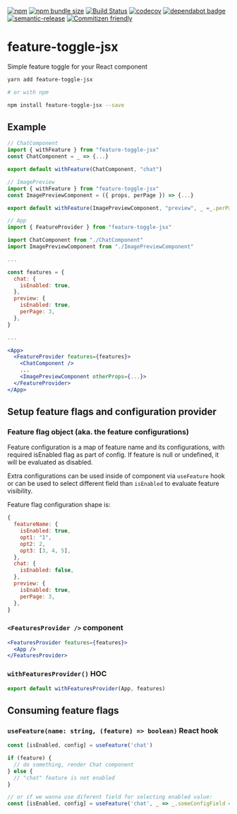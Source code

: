 [![npm](https://img.shields.io/npm/v/feature-toggle-jsx.svg)](https://www.npmjs.com/package/feature-toggle-jsx)
[![npm bundle size](https://img.shields.io/bundlephobia/minzip/feature-toggle-jsx.svg)](https://bundlephobia.com/result?p=feature-toggle-jsx)
[![Build Status](https://travis-ci.org/matmalkowski/react-handyman.svg?branch=master)](https://travis-ci.org/matmalkowski/react-handyman)
[![codecov](https://codecov.io/gh/matmalkowski/react-handyman/branch/master/graph/badge.svg)](https://codecov.io/gh/matmalkowski/react-handyman)
[![dependabot badge](https://badgen.net/dependabot/matmalkowski/react-handyman/?icon=dependabot.svg)](https://dependabot.com/)
[![semantic-release](https://img.shields.io/badge/%20%20%F0%9F%93%A6%F0%9F%9A%80-semantic--release-e10079.svg)](https://github.com/semantic-release/semantic-release)
[![Commitizen friendly](https://img.shields.io/badge/commitizen-friendly-brightgreen.svg)](http://commitizen.github.io/cz-cli/)

# feature-toggle-jsx

Simple feature toggle for your React component

```bash
yarn add feature-toggle-jsx

# or with npm

npm install feature-toggle-jsx --save
```

## Example

```jsx
// ChatComponent
import { withFeature } from "feature-toggle-jsx"
const ChatComponent = _ => {...}

export default withFeature(ChatComponent, "chat")

```

```jsx
// ImagePreview
import { withFeature } from "feature-toggle-jsx"
const ImagePreviewComponent = ({ props, perPage }) => {...}

export default withFeature(ImagePreviewComponent, "preview", _ =_.perPage == 2) // will only render if feature perPage value meets the selector criteria.
```

```jsx
// App
import { FeatureProvider } from "feature-toggle-jsx"

import ChatComponent from "./ChatComponent"
import ImagePreviewComponent from "./ImagePreviewComponent"

...

const features = {
  chat: {
    isEnabled: true,
  },
  preview: {
    isEnabled: true,
    perPage: 3,
  },
}

...

<App>
  <FeatureProvider features={features}>
    <ChatComponent />
    ...
    <ImagePreviewComponent otherProps={...}>
  </FeatureProvider>
</App>
```

## Setup feature flags and configuration provider

### Feature flag object (aka. the feature configurations)

Feature configuration is a map of feature name and its configurations, with required isEnabled flag as part of config. If feature is null or undefined, it will be evaluated as disabled.

Extra configurations can be used inside of component via `useFeature` hook or can be used to select different field than `isEnabled` to evaluate feature visibility.

Feature flag configuration shape is:

```js
{
  featureName: {
    isEnabled: true,
    opt1: "1",
    opt2: 2,
    opt3: [3, 4, 5],
  },
  chat: {
    isEnabled: false,
  },
  preview: {
    isEnabled: true,
    perPage: 3,
  },
}
```

### `<FeaturesProvider />` component

```jsx
<FeaturesProvider features={features}>
  <App />
</FeaturesProvider>
```

### `withFeaturesProvider()` HOC

```jsx
export default withFeaturesProvider(App, features)
```

## Consuming feature flags

### `useFeature(name: string, (feature) => boolean)` React hook

```jsx
const [isEnabled, config] = useFeature('chat')

if (feature) {
  // do something, render Chat component
} else {
  // "chat" feature is not enabled
}

// or if we wanna use diferent field for selecting enabled value:
const [isEnabled, config] = useFeature('chat', _ => _.someConfigField == 0)

```
